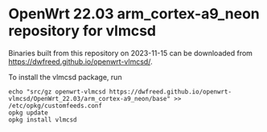OpenWrt 22.03 arm_cortex-a9_neon repository for vlmcsd
========

Binaries built from this repository on 2023-11-15 can be downloaded from <https://dwfreed.github.io/openwrt-vlmcsd/>.

To install the vlmcsd package, run

```
echo "src/gz openwrt-vlmcsd https://dwfreed.github.io/openwrt-vlmcsd/OpenWrt_22.03/arm_cortex-a9_neon/base" >> /etc/opkg/customfeeds.conf
opkg update
opkg install vlmcsd
```
